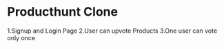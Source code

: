 # Producthunt Clone
1.Signup and Login Page
2.User can upvote Products
3.One user can vote only once
